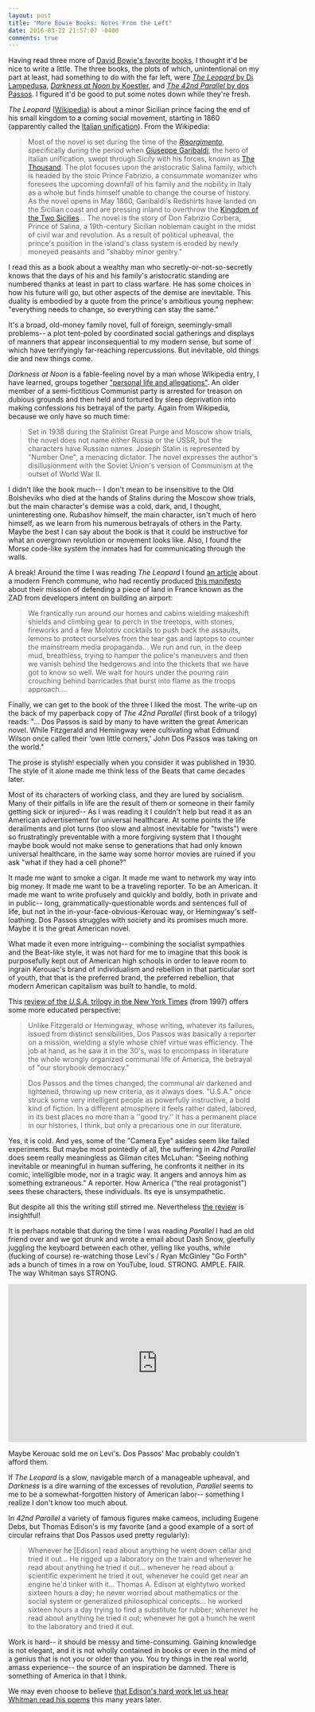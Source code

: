 ```yaml
---
layout: post
title: "More Bowie Books: Notes From the Left"
date: 2016-03-22 21:57:07 -0400
comments: true
---
```


Having read three more of [David Bowie's favorite books](http://sts10.github.io/blog/2016/02/14/bowie-books/), I thought it'd be nice to write a little. The three books, the plots of which, unintentional on my part at least, had something to do with the far left, were [_The Leopard_ by Di Lampedusa](http://www.amazon.com/dp/0375714790/ref=sr_rp_1?m=ATVPDKIKX0DER&ie=UTF8&qid=1458698414&sr=sr-1&keywords=The+Leopard%3A+A+Novel), [_Darkness at Noon_ by Koestler](http://www.amazon.com/Darkness-at-Noon-Arthur-Koestler/dp/1416540261/ref=sr_1_1?s=books&ie=UTF8&qid=1458698450&sr=1-1&keywords=darkness+at+noon+by+arthur+koestler), and [_The 42nd Parallel_ by dos Passos](http://www.amazon.com/42nd-Parallel-U-S-Trilogy/dp/0618056815/ref=sr_1_1?s=books&ie=UTF8&qid=1458698558&sr=1-1&keywords=the+42nd+parallel+by+john+dos+passos). I figured it'd be good to put some notes down while they're fresh. 

<!-- more -->

_The Leopard_ ([Wikipedia](https://en.wikipedia.org/wiki/The_Leopard)) is about a minor Sicilian prince facing the end of his small kingdom to a coming social movement, starting in 1860 (apparently called the [Italian unification](https://en.wikipedia.org/wiki/Italian_unification)). From the Wikipedia:

> Most of the novel is set during the time of the [_Risorgimento_](https://en.wikipedia.org/wiki/Risorgimento), specifically during the period when [Giuseppe Garibaldi](https://en.wikipedia.org/wiki/Risorgimento), the hero of Italian unification, swept through Sicily with his forces, known as [The Thousand](https://en.wikipedia.org/wiki/I_Mille). The plot focuses upon the aristocratic Salina family, which is headed by the stoic Prince Fabrizio, a consummate womanizer who foresees the upcoming downfall of his family and the nobility in Italy as a whole but finds himself unable to change the course of history. As the novel opens in May 1860, Garibaldi's Redshirts have landed on the Sicilian coast and are pressing inland to overthrow the [Kingdom of the Two Sicilies](https://en.wikipedia.org/wiki/Kingdom_of_the_Two_Sicilies)... The novel is the story of Don Fabrizio Corbera, Prince of Salina, a 19th-century Sicilian nobleman caught in the midst of civil war and revolution. As a result of political upheaval, the prince's position in the island's class system is eroded by newly moneyed peasants and "shabby minor gentry." 

I read this as a book about a wealthy man who secretly-or-not-so-secretly knows that the days of his and his family's aristocratic standing are numbered thanks at least in part to class warfare. He has some choices in how his future will go, but other aspects of the demise are inevitable. This duality is embodied by a quote from the prince's ambitious young nephew: "everything needs to change, so everything can stay the same." 

It's a broad, old-money family novel, full of foreign, seemingly-small problems-- a plot tent-poled by coordinated social gatherings and displays of manners that appear inconsequential to my modern sense, but some of which have terrifyingly far-reaching repercussions. But inevitable, old things die and new things come. 

_Darkness at Noon_ is a fable-feeling novel by a man whose Wikipedia entry, I have learned, groups together ["personal life and allegations"](https://en.wikipedia.org/wiki/Arthur_Koestler#Personal_life_and_allegations). An older member of a semi-fictitious Communist party is arrested for treason on dubious grounds and then held and tortured by sleep deprivation into making confessions his betrayal of the party. Again from Wikipedia, because we only have so much time: 

> Set in 1938 during the Stalinist Great Purge and Moscow show trials, the novel does not name either Russia or the USSR, but the characters have Russian names. Joseph Stalin is represented by "Number One", a menacing dictator. The novel expresses the author's disillusionment with the Soviet Union's version of Communism at the outset of World War II.

I didn't like the book much-- I don't mean to be insensitive to the Old Bolsheviks who died at the hands of Stalins during the Moscow show trials, but the main character's demise was a cold, dark, and, I thought, uninteresting one. Rubashov himself, the main character, isn't much of hero himself, as we learn from his numerous betrayals of others in the Party. Maybe the best I can say about the book is that it could be instructive for what an overgrown revolution or movement looks like. Also, I found the Morse code-like system the inmates had for communicating through the walls. 

A break! Around the time I was reading _The Leopard_ I found [an article](http://www.huckmagazine.com/art-and-culture/french-commune-la-zad-become-symbol-resistance/) about a modern French commune, who had recently produced [this manifesto](https://constellations.boum.org/spip.php?article143) about their mission of defending a piece of land in France known as the ZAD from developers intent on building an airport:

> We frantically run around our homes and cabins wielding makeshift shields and climbing gear to perch in the treetops, with stones, fireworks and a few Molotov cocktails to push back the assaults, lemons to protect ourselves from the tear gas and laptops to counter the mainstream media propaganda... We run and run, in the deep mud, breathless, trying to hamper the police's maneuvers and then we vanish behind the hedgerows and into the thickets that we have got to know so well. We wait for hours under the pouring rain crouching behind barricades that burst into flame as the troops approach....

Finally, we can get to the book of the three I liked the most. The write-up on the back of my paperback copy of _The 42nd Parallel_ (first book of a trilogy) reads: "... Dos Passos is said by many to have written the great American novel. While Fitzgerald and Hemingway were cultivating what Edmund Wilson once called their 'own little corners,' John Dos Passos was taking on the world." 

The prose is stylish! especially when you consider it was published in 1930. The style of it alone made me think less of the Beats that came decades later. 

Most of its characters of working class, and they are lured by socialism. Many of their pitfalls in life are the result of them or someone in their family getting sick or injured-- As I was reading it I couldn't help but read it as an American advertisement for universal healthcare. At some points the life derailments and plot turns (too slow and almost inevitable for "twists") were so frustratingly preventable with a more forgiving system that I thought maybe book would not make sense to generations that had only known universal healthcare, in the same way some horror movies are ruined if you ask "what if they had a cell phone?" 

It made me want to smoke a cigar. It made me want to network my way into big money. It made me want to be a traveling reporter. To be an American. It made me want to write profusely and quickly and boldly, both in private and in public-- long, grammatically-questionable words and sentences full of life, but not in the in-your-face-obvious-Kerouac way, or Hemingway's self-loathing. Dos Passos struggles with society and its promises much more. Maybe it is the great American novel.

What made it even more intriguing-- combining the socialist sympathies and the Beat-like style, it was not hard for me to imagine that this book is purposefully kept out of American high schools in order to leave room to ingrain Kerouac's brand of individualism and rebellion in that particular sort of youth, that that is the preferred brand, the preferred rebellion, that modern American capitalism was built to handle, to mold.  

This [review of the _U.S.A._ trilogy in the New York Times](https://www.nytimes.com/books/97/03/16/bookend/bookend.html) (from 1997) offers some more educated perspective: 

> Unlike Fitzgerald or Hemingway, whose writing, whatever its failures, issued from distinct sensibilities, Dos Passos was basically a reporter on a mission, wielding a style whose chief virtue was efficiency. The job at hand, as he saw it in the 30's, was to encompass in literature the whole wrongly organized communal life of America, the betrayal of "our storybook democracy."

> Dos Passos and the times changed; the communal air darkened and lightened, throwing up new criteria, as it always does. "U.S.A." once struck some very intelligent people as powerfully instructive, a bold kind of fiction. In a different atmosphere it feels rather dated, labored, in its best places no more than a ''good try.'' It has a permanent place in our histories, I think, but only a precarious one in our literature.
 
Yes, it is cold. And yes, some of the "Camera Eye" asides seem like failed experiments. But maybe most pointedly of all, the suffering in _42nd Parallel_ does seem really meaningless as Gilman cites McLuhan: "Seeing nothing inevitable or meaningful in human suffering, he confronts it neither in its comic, intelligible mode, nor in a tragic way. It angers and annoys him as something extraneous." A reporter. How America ("the real protagonist") sees these characters, these individuals. Its eye is unsympathetic. 

But despite all this the writing still stirred me. Nevertheless [the review](https://www.nytimes.com/books/97/03/16/bookend/bookend.html) is insightful! 

It is perhaps notable that during the time I was reading _Parallel_ I had an old friend over and we got drunk and wrote a email about Dash Snow, gleefully juggling the keyboard between each other, yelling like youths, while (fucking of course) re-watching those Levi's / Ryan McGinley "Go Forth" ads a bunch of times in a row on YouTube, loud. STRONG. AMPLE. FAIR. The way Whitman says STRONG.

<iframe width="600" height="318" src="https://www.youtube.com/embed/FdW1CjbCNxw" frameborder="0" allowfullscreen></iframe>

Maybe Kerouac sold me on Levi's. Dos Passos' Mac probably couldn't afford them. 

If _The Leopard_ is a slow, navigable march of a manageable upheaval, and _Darkness_ is a dire warning of the excesses of revolution, _Parallel_ seems to me to be a somewhat-forgotten history of American labor-- something I realize I don't know too much about.

In _42nd Parallel_ a variety of famous figures make cameos, including Eugene Debs, but Thomas Edison's is my favorite (and a good example of a sort of circular refrains that Dos Passos used pretty regularly): 

> Whenever he [Edison] read about anything he went down cellar and tried it out... He rigged up a laboratory on the train and whenever he read about anything he tried it out... whenever he read about a scientific experiment he tried it out, whenever he could get near an engine he'd tinker with it... Thomas A. Edison at eightytwo worked sixteen hours a day; he never worried about mathematics or the social system or generalized philosophical concepts... he worked sixteen hours a day trying to find a substitute for rubber; whenever he read about anything he tried it out; whenever he got a hunch he went to the laboratory and tried it out.

Work is hard-- it should be messy and time-consuming. Gaining knowledge is not elegant, and it is not wholly contained in books or even in the mind of a genius that is not you or older than you. You try things in the real world, amass experience-- the source of an inspiration be damned. There is something of America in that I think. 

We may even choose to believe [that Edison's hard work let us hear Whitman read his poems](http://www.nytimes.com/1992/03/16/books/poem-is-whitman-s-is-the-voice.html) this many years later. 
